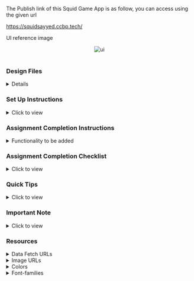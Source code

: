 The Publish link of this Squid Game App is as follow, you can access using the given url

https://squidsayyed.ccbp.tech/

UI reference image

<div style="text-align: center;">
      <img src="https://res.cloudinary.com/adnansayyed2321/image/upload/v1695024960/Screenshot_2023-09-18_134435_tbxh7c.png" alt="ui"> 
</div>
<br/>

### Design Files

<details>

<br/>
Design files according to the route and responsiveness

- Extra Small (Size < 576px), Small (Size >= 576px)

<p>Home Route /Welcome Page</p>
<img src = "https://res.cloudinary.com/adnansayyed2321/image/upload/v1695104467/Screenshot_2023-09-19_115020_czdb82.png" alt ="home page small">
<br/>
<br/>
<p>Registration Page</p>
<img src = "https://res.cloudinary.com/adnansayyed2321/image/upload/v1695105119/Screenshot_2023-09-19_120136_vuw84e.png" alt ="home page small">
<br/>
<br/>
<p>Round 1 and Instructions Display Page</p>
<img src = "https://res.cloudinary.com/adnansayyed2321/image/upload/v1695105220/Screenshot_2023-09-19_120322_weoeor.png" alt ="home page small">
<br/>
<br/>
<p>Green Light Red Light Game Page</p>
<img src = "https://res.cloudinary.com/adnansayyed2321/image/upload/v1695105302/Screenshot_2023-09-19_120443_ho1nyl.png" alt ="home page small">
<br/>
<br/>
<p>Game Over Display Page</p>
<img src = "https://res.cloudinary.com/adnansayyed2321/image/upload/v1695105375/Screenshot_2023-09-19_120556_soswxz.png" alt ="home page small">
<br/>
<br/>
<p>Winner Display Page</p>
<img src = "https://res.cloudinary.com/adnansayyed2321/image/upload/v1695105464/Screenshot_2023-09-19_120719_bbloph.png" alt ="home page small">
<br/>
<br/>
<br/>
- [Medium (Size >= 768px), Large (Size >= 992px) and Extra Large (Size >= 1200px)]
<div style="text-align: center;">
     <h1>Home Route /Welcome Page</h1>
      <img src="https://res.cloudinary.com/adnansayyed2321/image/upload/v1695024960/Screenshot_2023-09-18_134435_tbxh7c.png" alt="ui"> 
</div>

- [Medium (Size >= 768px), Large (Size >= 992px) and Extra Large (Size >= 1200px)](remove this text and add the image URL here) -->

</details>

### Set Up Instructions

<details>
<summary>Click to view</summary>

- Download dependencies by running `npm install`
- Start up the app using `npm start`

</details>

### Assignment Completion Instructions

<details>
<summary>Functionality to be added</summary>
<br/>

The app must have the following functionalities:

- Add all the functionalities to be achieved(according to the route, if any) yourself

</details>

### Assignment Completion Checklist

<details>
<summary>Click to view</summary>

- **Along with the below points, add your checklist specific to the assignment**

- Read the instructions given in the assignment carefully and list down the **Assignment Completion Checklist** for the assignment and start working on it
- The completion Checklist includes the below-mentioned points
  - I have completed all the functionalities asked in the assignment
  - I have used only the resources (Frameworks, Design files, APIs, third-party packages) mentioned in the assignment
  - I have modified the README.md file based on my assignment instructions
  - I have completed the assignment **ON TIME**
- **Note:**
  - Ensure that you have marked all the checklist points in your completion checklist before submitting the assignment
  </details>

### Quick Tips

<details>
<summary>Click to view</summary>
<br>

- Add third-party packages list yourself
</details>

### Important Note

<details>
<summary>Click to view</summary>
<br/>

- Add any important note here, like user credentials for authentication.

</details>

### Resources

<details>
<summary>Data Fetch URLs</summary>
<br/>

- Add the URLs list to fetch the data yourself

</details>

<details>
<summary>Image URLs</summary>
<br/>

- Add the list of all image URLs needed in the assignment yourself.

</details>

<details>
<summary>Colors</summary>
<br/>

Add the text and background colours to be used in the assignment yourself.

<!-- <div style="background-color: #3b82f6; width: 150px; padding: 10px; color: white">Hex: #3b82f6</div> -->

</details>

<details>
<summary>Font-families</summary>

- Add the font-families to be used in the assignment yourself.

</details>
